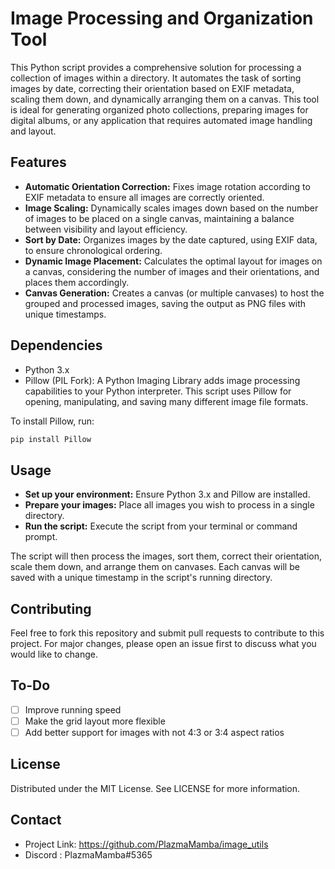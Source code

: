 # Image Processing and Organization Tool

This Python script provides a comprehensive solution for processing a collection of images within a directory. It automates the task of sorting images by date, correcting their orientation based on EXIF metadata, scaling them down, and dynamically arranging them on a canvas. This tool is ideal for generating organized photo collections, preparing images for digital albums, or any application that requires automated image handling and layout.

## Features

- **Automatic Orientation Correction:** Fixes image rotation according to EXIF metadata to ensure all images are correctly oriented.
- **Image Scaling:** Dynamically scales images down based on the number of images to be placed on a single canvas, maintaining a balance between visibility and layout efficiency.
- **Sort by Date:** Organizes images by the date captured, using EXIF data, to ensure chronological ordering.
- **Dynamic Image Placement:** Calculates the optimal layout for images on a canvas, considering the number of images and their orientations, and places them accordingly.
- **Canvas Generation:** Creates a canvas (or multiple canvases) to host the grouped and processed images, saving the output as PNG files with unique timestamps.

## Dependencies

- Python 3.x
- Pillow (PIL Fork): A Python Imaging Library adds image processing capabilities to your Python interpreter. This script uses Pillow for opening, manipulating, and saving many different image file formats.

To install Pillow, run:

```bash
pip install Pillow
```

## Usage

- **Set up your environment:** Ensure Python 3.x and Pillow are installed.
- **Prepare your images:** Place all images you wish to process in a single directory.
- **Run the script:** Execute the script from your terminal or command prompt.

The script will then process the images, sort them, correct their orientation, scale them down, and arrange them on canvases. Each canvas will be saved with a unique timestamp in the script's running directory.

## Contributing
Feel free to fork this repository and submit pull requests to contribute to this project. For major changes, please open an issue first to discuss what you would like to change.

## To-Do
- [ ] Improve running speed
- [ ] Make the grid layout more flexible
- [ ] Add better support for images with not 4:3 or 3:4 aspect ratios

## License
Distributed under the MIT License. See LICENSE for more information.

## Contact
- Project Link: https://github.com/PlazmaMamba/image_utils
- Discord : PlazmaMamba#5365

